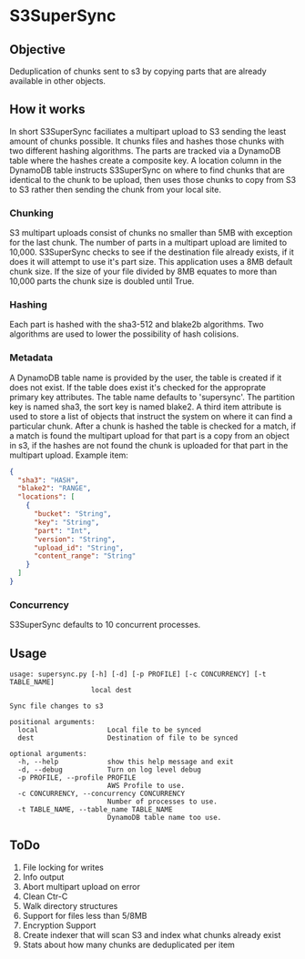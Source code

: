 # S3SuperSync

## Objective
Deduplication of chunks sent to s3 by copying parts that are already available in other objects. 

## How it works
In short S3SuperSync faciliates a multipart upload to S3 sending the least amount of chunks possible. It chunks files and hashes those chunks with two different hashing algorithms. The parts are tracked via a DynamoDB table where the hashes create a composite key. A location column in the DynamoDB table instructs S3SuperSync on where to find chunks that are identical to the chunk to be upload, then uses those chunks to copy from S3 to S3 rather then sending the chunk from your local site. 

### Chunking
S3 multipart uploads consist of chunks no smaller than 5MB with exception for the last chunk. The number of parts in a multipart upload are limited to 10,000. S3SuperSync checks to see if the destination file already exists, if it does it will attempt to use it's part size. This application uses a 8MB default chunk size. If the size of your file divided by 8MB equates to more than 10,000 parts the chunk size is doubled until True.

### Hashing 
Each part is hashed with the sha3-512 and blake2b algorithms. Two algorithms are used to lower the possibility of hash colisions. 

### Metadata
A DynamoDB table name is provided by the user, the table is created if it does not exist. If the table does exist it's checked for the approprate primary key attributes. The table name defaults to 'supersync'. The partition key is named sha3, the sort key is named blake2. A third item attribute is used to store a list of objects that instruct the system on where it can find a particular chunk. After a chunk is hashed the table is checked for a match, if a match is found the multipart upload for that part is a copy from an object in s3, if the hashes are not found the chunk is uploaded for that part in the multipart upload. 
Example item:
``` JSON
{
  "sha3": "HASH",
  "blake2": "RANGE",
  "locations": [
    {
      "bucket": "String",
      "key": "String",
      "part": "Int",
      "version": "String",
      "upload_id": "String",
      "content_range": "String"
    }
  ]
}
```

### Concurrency
S3SuperSync defaults to 10 concurrent processes.

## Usage
```
usage: supersync.py [-h] [-d] [-p PROFILE] [-c CONCURRENCY] [-t TABLE_NAME]
                    local dest

Sync file changes to s3

positional arguments:
  local                 Local file to be synced
  dest                  Destination of file to be synced

optional arguments:
  -h, --help            show this help message and exit
  -d, --debug           Turn on log level debug
  -p PROFILE, --profile PROFILE
                        AWS Profile to use.
  -c CONCURRENCY, --concurrency CONCURRENCY
                        Number of processes to use.
  -t TABLE_NAME, --table_name TABLE_NAME
                        DynamoDB table name too use.
```

## ToDo
1. File locking for writes
2. Info output
3. Abort multipart upload on error
4. Clean Ctr-C 
5. Walk directory structures
6. Support for files less than 5/8MB 
7. Encryption Support
8. Create indexer that will scan S3 and index what chunks already exist
9. Stats about how many chunks are deduplicated per item
